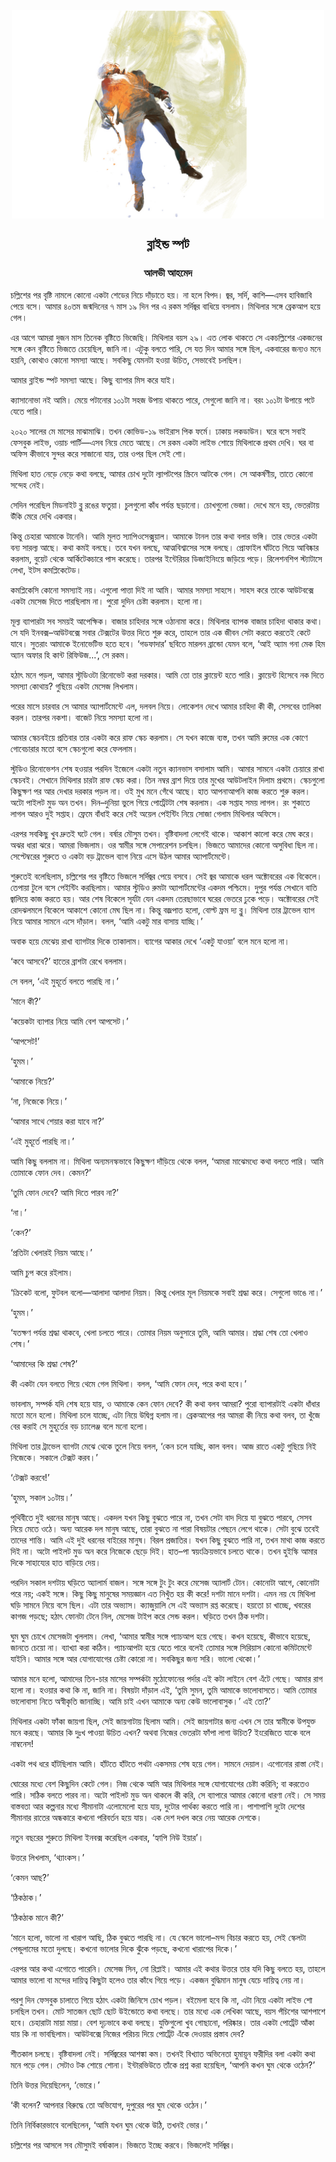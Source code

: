 <div align=center> <img align=center src='../images/prothomalo/ব্লাইন্ড-স্পট@আলভী-আহমেদ.jpg' width=500px >

<h2 align=center>ব্লাইন্ড স্পট</h4><h3 align=center>আলভী আহমেদ</h3>
</div>

চল্লিশের পর বৃষ্টি নামলে কোনো একটা শেডের নিচে দাঁড়াতে হয়। না হলে বিপদ। জ্বর, সর্দি, কাশি—এসব হাবিজাবি পেয়ে বসে। আমার ৪০তম জন্মদিনের ৭ মাস ১৯ দিন পর এ রকম সর্দিজ্বর বাধিয়ে বসলাম। মিথিলার সঙ্গে ব্রেকআপ হয়ে গেল।

এর আগে আমরা দুজন মাস তিনেক বৃষ্টিতে ভিজেছি। মিথিলার বয়স ২৯। এত লোক থাকতে সে একচল্লিশের একজনের সঙ্গে কেন বৃষ্টিতে ভিজতে চেয়েছিল, জানি না। এটুকু বলতে পারি, সে যত দিন আমার সঙ্গে ছিল, একবারের জন্যও মনে হয়নি, কোথাও কোনো সমস্যা আছে। সবকিছু যেমনটা হওয়া উচিত, সেভাবেই চলছিল।

আমার ব্লাইন্ড স্পট সমস্যা আছে। কিছু ব্যাপার মিস করে যাই।

ক্যাসানোভা নই আমি। মেয়ে পটানোর ১০১টা সহজ উপায় থাকতে পারে, সেগুলো জানি না। বরং ১০১টা উপায়ে পটে যেতে পারি।

২০২০ সালের মে মাসের মাঝামাঝি। তখন কোভিড-১৯ ভাইরাস পিক ফর্মে। ঢাকায় লকডাউন। ঘরে বসে সবাই ফেসবুক লাইভ, ওয়াচ পার্টি—এসব নিয়ে মেতে আছে। সে রকম একটা লাইভ শোয়ে মিথিলাকে প্রথম দেখি। ঘর বা অফিস কীভাবে সুন্দর করে সাজানো যায়, তার ওপর ছিল সেই শো।

মিথিলা হাত নেড়ে নেড়ে কথা বলছে, আমার চোখ দুটো ল্যাপটপের স্ক্রিনে আটকে গেল। সে আকর্ষণীয়, তাতে কোনো সন্দেহ নেই।

সেদিন পরেছিল মিডনাইট ব্লু রঙের ফতুয়া। চুলগুলো কাঁধ পর্যন্ত ছড়ানো। চোখগুলো ভেজা। দেখে মনে হয়, ভেতরটায় উঁকি মেরে দেখি একবার।

কিন্তু চেহারা আমাকে টানেনি। আমি মূলত স্যাপিওসেক্সুয়াল। আমাকে টানল তার কথা বলার ভঙ্গি। তার ভেতর একটা বন্য সারল্য আছে। কথা কমই বলছে। তবে যখন বলছে, আত্মবিশ্বাসের সঙ্গে বলছে। প্রোফাইল ঘাঁটতে গিয়ে আবিষ্কার করলাম, বুয়েট থেকে আর্কিটেকচারে পাস করেছে। তারপর ইন্টেরিয়র ডিজাইনিংয়ে জড়িয়ে পড়ে। রিলেশনশিপ স্ট্যাটাসে লেখা, ইটস কমপ্লিকেটেড।

কমপ্লিকেসি কোনো সমস্যাই নয়। এগুলো পাত্তা দিই না আমি। আমার সমস্যা সাহসে। সাহস করে তাকে আউটবক্সে একটা মেসেজ দিতে পারছিলাম না। পুরো দুদিন চেষ্টা করলাম। হলো না।

মূল্য ব্যাপারটা সব সময়ই আপেক্ষিক। বাজার চাহিদার সঙ্গে ওঠানামা করে। মিথিলার ব্যাপক বাজার চাহিদা থাকার কথা। সে যদি ইনবক্স–আউটবক্সে সবার টেক্সটের উত্তর দিতে শুরু করে, তাহলে তার এক জীবন সেটা করতে করতেই কেটে যাবে। সুতরাং আমাকে ইনোভেটিভ হতে হবে। ‘গডফাদার’ ছবিতে মারলন ব্রান্ডো যেমন বলে, ‘আই অ্যাম গনা মেক হিম অ্যান অফার হি কান্ট রিফিউজ...’, সে রকম।

হঠাৎ মনে পড়ল, আমার স্টুডিওটা রিনোভেট করা দরকার। আমি তো তার ক্লায়েন্ট হতে পারি। ক্লায়েন্ট হিসেবে নক দিতে সমস্যা কোথায়? গুছিয়ে একটা মেসেজ লিখলাম।

পরের মাসে চারবার সে আমার অ্যাপার্টমেন্টে এল, দলবল নিয়ে। লোকেশন দেখে আমার চাহিদা কী কী, সেসবের তালিকা করল। তারপর নকশা। বাজেট নিয়ে সমস্যা হলো না।

আমার স্কেচবইয়ে প্রতিবার তার একটা করে রাফ স্কেচ করলাম। সে যখন কাজে ব্যস্ত, তখন আমি রুমের এক কোণে গোবেচারার মতো বসে স্কেচগুলো করে ফেললাম।

স্টুডিও রিনোভেশন শেষ হওয়ার পরদিন ইজেলে একটা নতুন ক্যানভাস বসালাম আমি। আমার সামনে একটা চেয়ারে রাখা স্কেচবই। সেখানে মিথিলার চারটা রাফ স্কেচ করা। তিন নম্বর ব্রাশ দিয়ে তার মুখের আউটলাইন দিলাম প্রথমে। স্কেচগুলো কিছুক্ষণ পর আর দেখার দরকার পড়ল না। ওই মুখ মনে গেঁথে আছে। হাত আপনাআপনি কাজ করতে শুরু করল। অটো পাইলট মুড অন তখন। দিন–দুনিয়া ভুলে গিয়ে পোর্ট্রেটটা শেষ করলাম। এক সপ্তাহ সময় লাগল। রং শুকাতে লাগল আরও দুই সপ্তাহ। ফ্রেমে বাঁধাই করে সেই অয়েল পেইন্টিং নিয়ে সোজা গেলাম মিথিলার অফিসে।

এরপর সবকিছু খুব দ্রুতই ঘটে গেল। বর্ষার মৌসুম তখন। বৃষ্টিবাদলা লেগেই থাকে। আকাশ কালো করে মেঘ করে। অঝর ধারা ঝরে। আমরা ভিজলাম। ওর স্বামীর সঙ্গে সেপারেশন চলছিল। ভিজতে আমাদের কোনো অসুবিধা ছিল না। সেপ্টেম্বরের শুরুতে ও একটা বড় ট্রাভেল ব্যাগ নিয়ে এসে উঠল আমার অ্যাপার্টমেন্টে।

শুরুতেই বলেছিলাম, চল্লিশের পর বৃষ্টিতে ভিজলে সর্দিজ্বর পেয়ে বসবে। সেই জ্বর আমাকে ধরল অক্টোবরের এক বিকেলে। তেপায়া টুলে বসে পেইন্টিং করছিলাম। আমার স্টুডিও রুমটা অ্যাপার্টমেন্টের একদম পশ্চিমে। দুপুর পর্যন্ত সেখানে বাতি জ্বালিয়ে কাজ করতে হয়। আর শেষ বিকেলে সূর্যটা যেন একদম তেরছাভাবে ঘরের ভেতরে ঢুকে পড়ে। অক্টোবরের সেই রোদঝলমলে বিকেলে আকাশে কোনো মেঘ ছিল না। কিন্তু বজ্রপাত হলো, বোল্ট ফ্রম দ্য ব্লু। মিথিলা তার ট্রাভেল ব্যাগ নিয়ে আমার সামনে এসে দাঁড়াল। বলল, ‘আমি একটু মার বাসায় যাচ্ছি।’

অবাক হয়ে মেঝেয় রাখা ব্যাগটার দিকে তাকালাম। ব্যাগের আকার দেখে ‘একটু যাওয়া’ বলে মনে হলো না।

‘কবে আসবে?’ হাতের ব্রাশটা রেখে বললাম।

সে বলল, ‘এই মুহূর্তে বলতে পারছি না।’

‘মানে কী?’

‘কয়েকটা ব্যাপার নিয়ে আমি বেশ আপসেট।’

‘আপসেট!’

‘হুমম।’

‘আমাকে নিয়ে?’

‘না, নিজেকে নিয়ে।’

‘আমার সাথে শেয়ার করা যাবে না?’

‘এই মুহূর্তে পারছি না।’

আমি কিছু বললাম না। মিথিলা অন্যমনস্কভাবে কিছুক্ষণ দাঁড়িয়ে থেকে বলল, ‘আমরা মাঝেমধ্যে কথা বলতে পারি। আমি তোমাকে ফোন দেব। কেমন?’

‘তুমি ফোন দেবে? আমি দিতে পারব না?’

‘না।’

‘কেন?’

‘প্রতিটা খেলারই নিয়ম আছে।’

আমি চুপ করে রইলাম।

‘ক্রিকেট বলো, ফুটবল বলো—আলাদা আলাদা নিয়ম। কিন্তু খেলার মূল নিয়মকে সবাই শ্রদ্ধা করে। সেগুলো ভাঙে না।’

‘হুমম।’

‘যতক্ষণ পর্যন্ত শ্রদ্ধা থাকবে, খেলা চলতে পারে। তোমার নিয়ম অনুসারে তুমি, আমি আমার। শ্রদ্ধা শেষ তো খেলাও শেষ।’

‘আমাদের কি শ্রদ্ধা শেষ?’

কী একটা যেন বলতে গিয়ে থেমে গেল মিথিলা। বলল, ‘আমি ফোন দেব, পরে কথা হবে।’

ভাবলাম, সম্পর্ক যদি শেষ হয়ে যায়, ও আমাকে কেন ফোন দেবে? কী কথা বলব আমরা? পুরো ব্যাপারটাই একটা ধাঁধার মতো মনে হলো। মিথিলা চলে যাচ্ছে, এটা নিয়ে উদ্বিগ্ন হলাম না। ব্রেকআপের পর আমরা কী নিয়ে কথা বলব, তা খুঁজে বের করাই সে মুহূর্তের বড় চ্যালেঞ্জ বলে মনো হলো।

মিথিলা তার ট্রাভেল ব্যাগটা মেঝে থেকে তুলে নিয়ে বলল, ‘কেন চলে যাচ্ছি, কাল বলব। আজ রাতে একটু গুছিয়ে নিই নিজেকে। সকালে টেক্সট করব।’

‘টেক্সট করবে!’

‘হুমম, সকাল ১০টায়।’

পৃথিবীতে দুই ধরনের মানুষ আছে। একদল যখন কিছু বুঝতে পারে না, তখন সেটা বাদ দিয়ে যা বুঝতে পারবে, সেসব নিয়ে মেতে ওঠে। অন্য আরেক দল মানুষ আছে, তারা বুঝতে না পারা বিষয়টার পেছনে লেগে থাকে। সেটা বুঝে তবেই তাদের শান্তি। আমি এই দুই ধরনের বাইরের মানুষ। বিরল প্রজাতির। যখন কিছু বুঝতে পারি না, তখন মাথা কাজ করতে দিই না। অটো পাইলট মুড অন করে নিজেকে ছেড়ে দিই। হাত–পা স্বয়ংক্রিয়ভাবে চলতে থাকে। তখন হুইস্কি আমার দিকে সাহায্যের হাত বাড়িয়ে দেয়।

পরদিন সকাল দশটায় ঘড়িতে অ্যালার্ম বাজল। সঙ্গে সঙ্গে টুং টুং করে মেসেজ অ্যালার্ট টোন। কোনোটা আগে, কোনোটা পরে নয়; একই সঙ্গে। কিছু কিছু মানুষের সময়জ্ঞান এত নিখুঁত হয় কী করে! দশটা মানে দশটা। এমন নয় যে মিথিলা ঘড়ি সামনে নিয়ে বসে ছিল। এটা তার অভ্যাস। ক্যাজুয়ালি সে এই অভ্যাস রপ্ত করেছে। হয়তো চা খাচ্ছে, খবরের কাগজ পড়ছে; হঠাৎ ফোনটা টেনে নিল, মেসেজ টাইপ করে সেন্ড করল। ঘড়িতে তখন ঠিক দশটা।

ঘুম ঘুম চোখে মেসেজটা খুললাম। লেখা, ‘আমার স্বামীর সঙ্গে প্যাচআপ হয়ে গেছে। কখন হয়েছে, কীভাবে হয়েছে, জানতে চেয়ো না। ব্যাখ্যা করা কঠিন। প্যাচআপটা হয়ে যেতে পারে বলেই তোমার সঙ্গে সিরিয়াস কোনো কমিটমেন্টে যাইনি। আমার সঙ্গে আর যোগাযোগের চেষ্টা কোরো না। সবকিছুর জন্য সরি। ভালো থেকো।’

আমার মনে হলো, আমাদের তিন-চার মাসের সম্পর্কটা মুঠোফোনের পর্দার এই কটা লাইনে বেশ এঁটে গেছে। আমার রাগ হলো না। হওয়ার কথা কি না, জানি না। বিষয়টা দাঁড়াল এই, ‘তুমি সুমন, তুমি আমাকে ভালোবাসতে। আমি তোমার ভালোবাসা নিতে অস্বীকৃতি জানাচ্ছি। আমি চাই এখন আমাকে অন্য কেউ ভালোবাসুক।’ এই তো?’

মিথিলার একটা ফাঁকা জায়গা ছিল, সেই জায়গাটায় ছিলাম আমি। সেই জায়গাটার জন্য এখন সে তার স্বামীকে উপযুক্ত মনে করছে। আমার কি দুঃখ পাওয়া উচিত এখন? অথবা নিজের ভেতরটা ফাঁপা লাগা উচিত? ইংরেজিতে যাকে বলে নাম্বনেস!

একটা পথ ধরে হাঁটছিলাম আমি। হাঁটতে হাঁটতে পথটা একসময় শেষ হয়ে গেল। সামনে দেয়াল। এগোনোর রাস্তা নেই।

ঘোরের মধ্যে বেশ কিছুদিন কেটে গেল। নিজ থেকে আমি আর মিথিলার সঙ্গে যোগাযোগের চেষ্টা করিনি; বা করতেও পারি। সঠিক বলতে পারব না। অটো পাইলট মুড অন থাকলে কী করি, সে ব্যাপারে আমার কোনো ধারণা নেই। সে সময় বাস্তবতা আর কল্পনার মধ্যে সীমানাটা এলোমেলো হয়ে যায়, দুটোর পার্থক্য করতে পারি না। পাশাপাশি দুটো দেশের সীমানার রাতের অন্ধকারে কখনো পরিবর্তন হয়ে যায়। এক দেশ দখল করে নেয় আরেক দেশকে।

নতুন বছরের শুরুতে মিথিলা ইনবক্স করেছিল একবার, ‘হ্যাপি নিউ ইয়ার’।

উত্তরে লিখলাম, ‘থ্যাংকস।’

‘কেমন আছ?’

‘ঠিকঠাক।’

‘ঠিকঠাক মানে কী?’

‘মানে হলো, ভালো না খারাপ আছি, ঠিক বুঝতে পারছি না। যে স্কেলে ভালো–মন্দ বিচার করতে হয়, সেই স্কেলটা পেন্ডুলামের মতো দুলছে। কখনো ভালোর দিকে ঝুঁকে পড়ছে, কখনো খারাপের দিকে।’

এরপর আর কথা এগোতে পারেনি। মেসেজ সিন, নো রিপ্লাই। আমার এই কথার উত্তরে তার যদি কিছু বলতে হয়, তাহলে আমার ভালো বা মন্দের দায়িত্ব কিছুটা হলেও তার কাঁধে গিয়ে পড়ে। একজন বুদ্ধিমান মানুষ যেচে দায়িত্ব নেয় না।

পরশু দিন ফেসবুক চালাতে গিয়ে হঠাৎ একটা জিনিসে চোখ পড়ল। বইমেলা হবে কি না, এটা নিয়ে একটা লাইভ শো চলছিল তখন। মোট সাতজন ছোট ছোট উইন্ডোতে কথা বলছে। তার মধ্যে এক লেখিকা আছে, বয়স পঁচিশের আশপাশে হবে। চেহারাটা মায়া মায়া। বেশ দৃঢ়ভাবে কথা বলছে। যুক্তিগুলো খুব গোছানো, পরিষ্কার। তার একটা পোর্ট্রেট আঁকা যায় কি না ভাবছিলাম। আউটবক্সে নিজের পরিচয় দিয়ে পোর্ট্রেট এঁকে দেওয়ার প্রস্তাব দেব?

শীতকাল চলছে। বৃষ্টিবাদলা নেই। সর্দিজ্বরের আশঙ্কা কম। তখনই বিখ্যাত অভিনেতা হুমায়ূন ফরীদির বলা একটা কথা মনে পড়ে গেল। সেটাও টক শোয়ে শোনা। ইন্টারভিউতে তাঁকে প্রশ্ন করা হয়েছিল, ‘আপনি কখন ঘুম থেকে ওঠেন?’

তিনি উত্তর দিয়েছিলেন, ‘ভোরে।’

‘কী বলেন? আপনার বিরুদ্ধে তো অভিযোগ, দুপুরের পর ঘুম থেকে ওঠেন।’

তিনি নির্বিকারভাবে বলেছিলেন, ‘আমি যখন ঘুম থেকে উঠি, তখনই ভোর।’

চল্লিশের পর আসলে সব মৌসুমই বর্ষাকাল। ভিজতে ইচ্ছে করবে। ভিজলেই সর্দিজ্বর।

